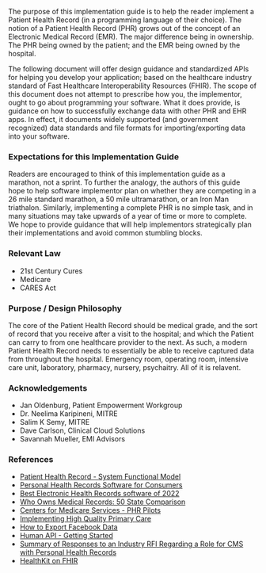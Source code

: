 The purpose of this implementation guide is to help the reader implement a Patient Health Record (in a programming language of their choice).  The notion of a Patient Health Record (PHR) grows out of the concept of an Electronic Medical Record (EMR).  The major difference being in ownership.  The PHR being owned by the patient; and the EMR being owned by the hospital.

The following document will offer design guidance and standardized APIs for helping you develop your application; based on the healthcare industry standard of Fast Healthcare Interoperability Resources (FHIR).  The scope of this document does not attempt to prescribe how you, the implementor, ought to go about programming your software.  What it does provide, is guidance on how to successfully exchange data with other PHR and EHR apps.  In effect, it documents widely supported (and government recognized) data standards and file formats for importing/exporting data into your software.

### Expectations for this Implementation Guide

Readers are encouraged to think of this implementation guide as a marathon, not a sprint.  To further the analogy, the authors of this guide hope to help software implementor plan on whether they are competing in a 26 mile standard marathon, a 50 mile ultramarathon, or an Iron Man triathalon.  Similarly, implementing a complete PHR is no simple task, and in many situations may take upwards of a year of time or more to complete.  We hope to provide guidance that will help implementors strategically plan their implementations and avoid common stumbling blocks.

### Relevant Law

- 21st Century Cures
- Medicare 
- CARES Act

### Purpose / Design Philosophy

The core of the Patient Health Record should be medical grade, and the sort of record that you receive after a visit to the hospital; and which the Patient can carry to from one healthcare provider to the next.  As such, a modern Patient Health Record needs to essentially be able to receive captured data from throughout the hospital.  Emergency room, operating room, intensive care unit, laboratory, pharmacy, nursery, psychaitry.  All of it is relavent.  

### Acknowledgements  

- Jan Oldenburg, Patient Empowerment Workgroup
- Dr. Neelima Karipineni, MITRE
- Salim K Semy, MITRE  
- Dave Carlson, Clinical Cloud Solutions
- Savannah Mueller, EMI Advisors

### References  

- [Patient Health Record - System Functional Model](https://www.hl7.org/implement/standards/product_brief.cfm?product_id=88)  
- [Personal Health Records Software for Consumers](https://www.medicalrecords.com/personal-health-records)    
- [Best Electronic Health Records software of 2022](https://www.techradar.com/best/best-electronic-health-record-ehr-software)  
- [Who Owns Medical Records: 50 State Comparison](http://www.healthinfolaw.org/comparative-analysis/who-owns-medical-records-50-state-comparison)  
- [Centers for Medicare Services - PHR Pilots](https://www.cms.gov/Medicare/E-Health/PerHealthRecords/PHR_Pilots)  
- [Implementing High Quality Primary Care](https://www.nationalacademies.org/our-work/implementing-high-quality-primary-care)  
- [How to Export Facebook Data](https://blog.coupler.io/how-to-export-facebook-data/)
- [Human API - Getting Started](https://reference.humanapi.co/reference/getting-started)
- [Summary of Responses to an Industry RFI Regarding a Role for CMS with Personal Health Records](https://www.cms.gov/Medicare/E-Health/PerHealthRecords/Downloads/SummaryofPersonalHealthRecord.pdf)     
- [HealthKit on FHIR](https://github.com/StanfordBDHG/HealthKitOnFHIR)


